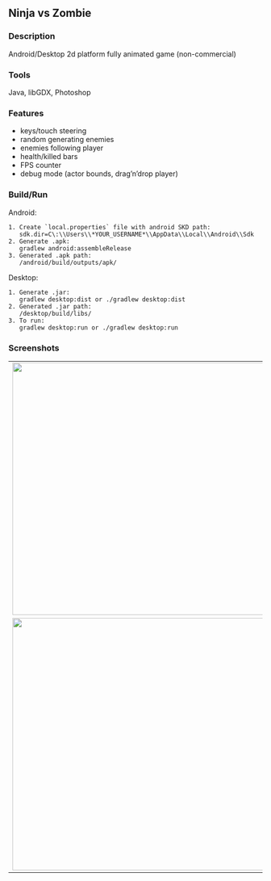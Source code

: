 ## Ninja vs Zombie

### Description
Android/Desktop 2d platform fully animated game (non-commercial)

### Tools
Java, libGDX, Photoshop

### Features
- keys/touch steering
- random generating enemies
- enemies following player
- health/killed bars
- FPS counter
- debug mode (actor bounds, drag’n’drop player)

### Build/Run
Android:
```
1. Create `local.properties` file with android SKD path:
   sdk.dir=C\:\\Users\\*YOUR_USERNAME*\\AppData\\Local\\Android\\Sdk
2. Generate .apk:
   gradlew android:assembleRelease
3. Generated .apk path:
   /android/build/outputs/apk/
```

Desktop:
```
1. Generate .jar:
   gradlew desktop:dist or ./gradlew desktop:dist
2. Generated .jar path:
   /desktop/build/libs/
3. To run:
   gradlew desktop:run or ./gradlew desktop:run
```

### Screenshots
<table>
    <tr>
        <td>
            <img src="http://i.imgur.com/vTVokMw.png" width="500">
        </td>
        <td>
            <img src="http://i.imgur.com/0P37rBC.png" width="500">
        </td>
    </tr>
    <tr>
        <td>
            <img src="http://i.imgur.com/cjgQ1xC.png" width="500">
        </td>
    </tr>
</table>
